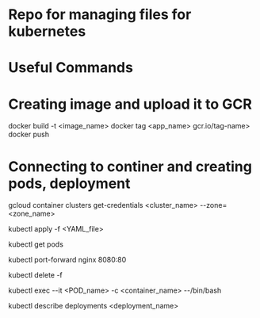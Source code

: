 # Repo for managing files for kubernetes
# Useful Commands

# Creating image and upload it to GCR
docker build -t <image_name> <directory>
docker tag <app_name> gcr.io/tag-name>
docker push <image-name-with-tag>

# Connecting to continer and creating pods, deployment
  
gcloud container clusters get-credentials <cluster_name> --zone=<zone_name>

kubectl apply -f <YAML_file>
  
kubectl get pods
  
kubectl port-forward nginx 8080:80
  
kubectl delete -f <YAML file>
  
kubectl exec --it <POD_name> -c <container_name> --/bin/bash
  
kubectl describe deployments <deployment_name>

